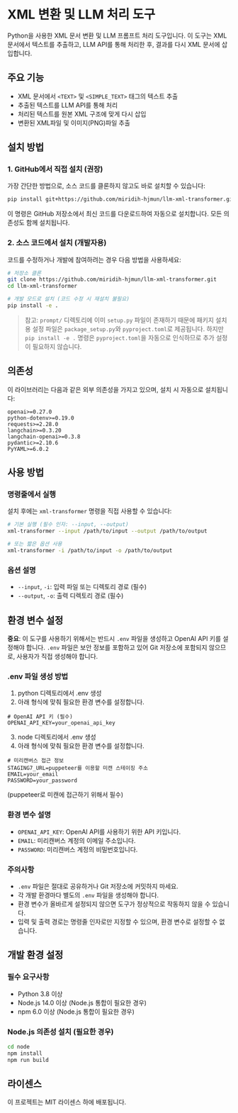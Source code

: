 # XML 변환 및 LLM 처리 도구

Python을 사용한 XML 문서 변환 및 LLM 프롬프트 처리 도구입니다. 이 도구는 XML 문서에서 텍스트를 추출하고, LLM API를 통해 처리한 후, 결과를 다시 XML 문서에 삽입합니다.

## 주요 기능

- XML 문서에서 `<TEXT>` 및 `<SIMPLE_TEXT>` 태그의 텍스트 추출
- 추출된 텍스트를 LLM API를 통해 처리
- 처리된 텍스트를 원본 XML 구조에 맞게 다시 삽입
- 변환된 XML파일 및 이미지(PNG)파일 추출

## 설치 방법

### 1. GitHub에서 직접 설치 (권장)

가장 간단한 방법으로, 소스 코드를 클론하지 않고도 바로 설치할 수 있습니다:

```bash
pip install git+https://github.com/miridih-hjmun/llm-xml-transformer.git
```

이 명령은 GitHub 저장소에서 최신 코드를 다운로드하여 자동으로 설치합니다. 모든 의존성도 함께 설치됩니다.

### 2. 소스 코드에서 설치 (개발자용)

코드를 수정하거나 개발에 참여하려는 경우 다음 방법을 사용하세요:

```bash
# 저장소 클론
git clone https://github.com/miridih-hjmun/llm-xml-transformer.git
cd llm-xml-transformer

# 개발 모드로 설치 (코드 수정 시 재설치 불필요)
pip install -e .
```

> 참고: `prompt/` 디렉토리에 이미 `setup.py` 파일이 존재하기 때문에 패키지 설치용 설정 파일은 `package_setup.py`와 `pyproject.toml`로 제공됩니다. 하지만 `pip install -e .` 명령은 `pyproject.toml`을 자동으로 인식하므로 추가 설정이 필요하지 않습니다.

## 의존성

이 라이브러리는 다음과 같은 외부 의존성을 가지고 있으며, 설치 시 자동으로 설치됩니다:

```
openai>=0.27.0
python-dotenv>=0.19.0
requests>=2.28.0
langchain>=0.3.20
langchain-openai>=0.3.8
pydantic>=2.10.6
PyYAML>=6.0.2
```

## 사용 방법

### 명령줄에서 실행

설치 후에는 `xml-transformer` 명령을 직접 사용할 수 있습니다:

```bash
# 기본 실행 (필수 인자: --input, --output)
xml-transformer --input /path/to/input --output /path/to/output

# 또는 짧은 옵션 사용
xml-transformer -i /path/to/input -o /path/to/output
```

### 옵션 설명

- `--input`, `-i`: 입력 파일 또는 디렉토리 경로 (필수)
- `--output`, `-o`: 출력 디렉토리 경로 (필수)

## 환경 변수 설정

**중요**: 이 도구를 사용하기 위해서는 반드시 `.env` 파일을 생성하고 OpenAI API 키를 설정해야 합니다. `.env` 파일은 보안 정보를 포함하고 있어 Git 저장소에 포함되지 않으므로, 사용자가 직접 생성해야 합니다.

### .env 파일 생성 방법

1. python 디렉토리에서 .env 생성
2. 아래 형식에 맞춰 필요한 환경 변수를 설정합니다.
```
# OpenAI API 키 (필수)
OPENAI_API_KEY=your_openai_api_key
```

3. node 디렉토리에서 .env 생성
4. 아래 형식에 맞춰 필요한 환경 변수를 설정합니다.
```
# 미리캔버스 접근 정보
STAGING7_URL=puppeteer를 이용할 미캔 스테이징 주소
EMAIL=your_email
PASSWORD=your_password
```
(puppeteer로 미캔에 접근하기 위해서 필수)

### 환경 변수 설명

- `OPENAI_API_KEY`: OpenAI API를 사용하기 위한 API 키입니다. 
- `EMAIL`: 미리캔버스 계정의 이메일 주소입니다.
- `PASSWORD`: 미리캔버스 계정의 비밀번호입니다.

### 주의사항

- `.env` 파일은 절대로 공유하거나 Git 저장소에 커밋하지 마세요.
- 각 개발 환경마다 별도의 `.env` 파일을 생성해야 합니다.
- 환경 변수가 올바르게 설정되지 않으면 도구가 정상적으로 작동하지 않을 수 있습니다.
- 입력 및 출력 경로는 명령줄 인자로만 지정할 수 있으며, 환경 변수로 설정할 수 없습니다.

## 개발 환경 설정

### 필수 요구사항

- Python 3.8 이상
- Node.js 14.0 이상 (Node.js 통합이 필요한 경우)
- npm 6.0 이상 (Node.js 통합이 필요한 경우)

### Node.js 의존성 설치 (필요한 경우)

```bash
cd node
npm install
npm run build
```

## 라이센스

이 프로젝트는 MIT 라이센스 하에 배포됩니다. 